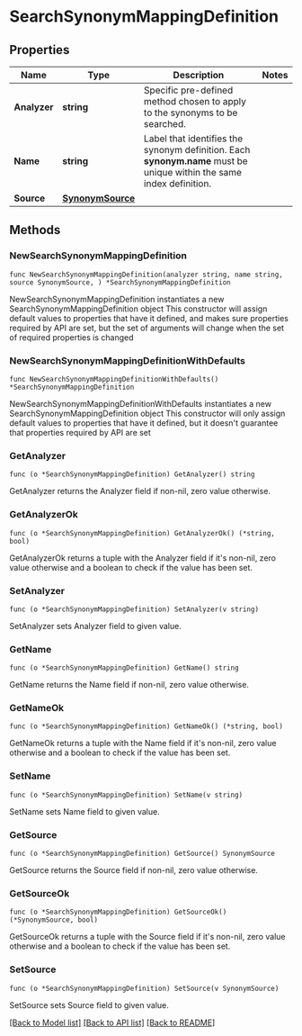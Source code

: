 # SearchSynonymMappingDefinition

## Properties

Name | Type | Description | Notes
------------ | ------------- | ------------- | -------------
**Analyzer** | **string** | Specific pre-defined method chosen to apply to the synonyms to be searched. | 
**Name** | **string** | Label that identifies the synonym definition. Each **synonym.name** must be unique within the same index definition. | 
**Source** | [**SynonymSource**](SynonymSource.md) |  | 

## Methods

### NewSearchSynonymMappingDefinition

`func NewSearchSynonymMappingDefinition(analyzer string, name string, source SynonymSource, ) *SearchSynonymMappingDefinition`

NewSearchSynonymMappingDefinition instantiates a new SearchSynonymMappingDefinition object
This constructor will assign default values to properties that have it defined,
and makes sure properties required by API are set, but the set of arguments
will change when the set of required properties is changed

### NewSearchSynonymMappingDefinitionWithDefaults

`func NewSearchSynonymMappingDefinitionWithDefaults() *SearchSynonymMappingDefinition`

NewSearchSynonymMappingDefinitionWithDefaults instantiates a new SearchSynonymMappingDefinition object
This constructor will only assign default values to properties that have it defined,
but it doesn't guarantee that properties required by API are set

### GetAnalyzer

`func (o *SearchSynonymMappingDefinition) GetAnalyzer() string`

GetAnalyzer returns the Analyzer field if non-nil, zero value otherwise.

### GetAnalyzerOk

`func (o *SearchSynonymMappingDefinition) GetAnalyzerOk() (*string, bool)`

GetAnalyzerOk returns a tuple with the Analyzer field if it's non-nil, zero value otherwise
and a boolean to check if the value has been set.

### SetAnalyzer

`func (o *SearchSynonymMappingDefinition) SetAnalyzer(v string)`

SetAnalyzer sets Analyzer field to given value.

### GetName

`func (o *SearchSynonymMappingDefinition) GetName() string`

GetName returns the Name field if non-nil, zero value otherwise.

### GetNameOk

`func (o *SearchSynonymMappingDefinition) GetNameOk() (*string, bool)`

GetNameOk returns a tuple with the Name field if it's non-nil, zero value otherwise
and a boolean to check if the value has been set.

### SetName

`func (o *SearchSynonymMappingDefinition) SetName(v string)`

SetName sets Name field to given value.

### GetSource

`func (o *SearchSynonymMappingDefinition) GetSource() SynonymSource`

GetSource returns the Source field if non-nil, zero value otherwise.

### GetSourceOk

`func (o *SearchSynonymMappingDefinition) GetSourceOk() (*SynonymSource, bool)`

GetSourceOk returns a tuple with the Source field if it's non-nil, zero value otherwise
and a boolean to check if the value has been set.

### SetSource

`func (o *SearchSynonymMappingDefinition) SetSource(v SynonymSource)`

SetSource sets Source field to given value.


[[Back to Model list]](../README.md#documentation-for-models) [[Back to API list]](../README.md#documentation-for-api-endpoints) [[Back to README]](../README.md)


